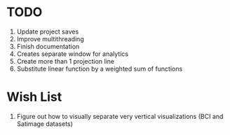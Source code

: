 # TODO
1. Update project saves
2. Improve multithreading
3. Finish documentation
4. Creates separate window for analytics
5. Create more than 1 projection line
6. Substitute linear function by a weighted sum of functions

# Wish List
1. Figure out how to visually separate very vertical visualizations (BCI and Satimage datasets)

